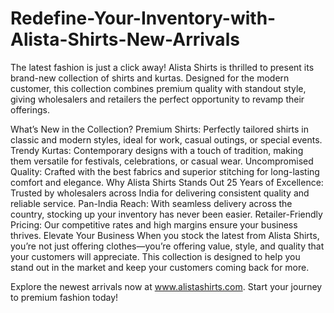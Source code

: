 # Redefine-Your-Inventory-with-Alista-Shirts-New-Arrivals
The latest fashion is just a click away! Alista Shirts is thrilled to present its brand-new collection of shirts and kurtas. Designed for the modern customer, this collection combines premium quality with standout style, giving wholesalers and retailers the perfect opportunity to revamp their offerings.

What’s New in the Collection?
Premium Shirts: Perfectly tailored shirts in classic and modern styles, ideal for work, casual outings, or special events.
Trendy Kurtas: Contemporary designs with a touch of tradition, making them versatile for festivals, celebrations, or casual wear.
Uncompromised Quality: Crafted with the best fabrics and superior stitching for long-lasting comfort and elegance.
Why Alista Shirts Stands Out
25 Years of Excellence: Trusted by wholesalers across India for delivering consistent quality and reliable service.
Pan-India Reach: With seamless delivery across the country, stocking up your inventory has never been easier.
Retailer-Friendly Pricing: Our competitive rates and high margins ensure your business thrives.
Elevate Your Business
When you stock the latest from Alista Shirts, you’re not just offering clothes—you’re offering value, style, and quality that your customers will appreciate. This collection is designed to help you stand out in the market and keep your customers coming back for more.

Explore the newest arrivals now at www.alistashirts.com. Start your journey to premium fashion today!

